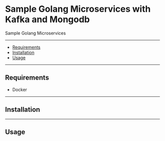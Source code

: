 # Sample Golang  Microservices with Kafka and Mongodb

Sample Golang  Microservices

-------------------------
- [Requirements](#requirements)
- [Installation](#installation)
- [Usage](#usage)

-------------------------
## Requirements

- Docker

-------------------------
## Installation


-------------------------
## Usage

